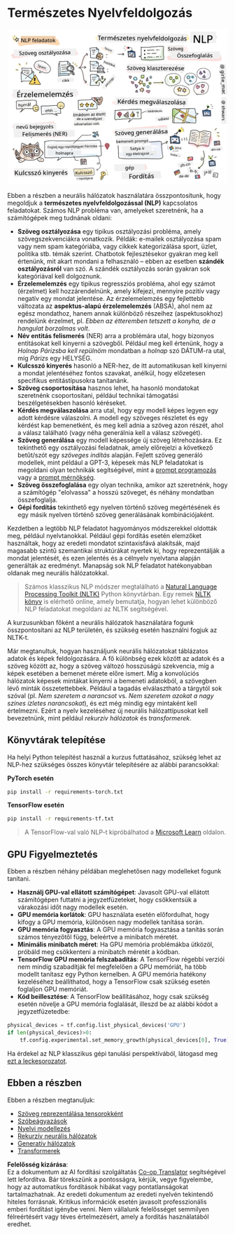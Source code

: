 <!--
CO_OP_TRANSLATOR_METADATA:
{
  "original_hash": "8ef02a9318257ea140ed3ed74442096d",
  "translation_date": "2025-08-25T21:27:16+00:00",
  "source_file": "lessons/5-NLP/README.md",
  "language_code": "hu"
}
-->
# Természetes Nyelvfeldolgozás

![Összefoglaló az NLP feladatokról egy rajzban](../../../../translated_images/ai-nlp.b22dcb8ca4707ceaee8576db1c5f4089c8cac2f454e9e03ea554f07fda4556b8.hu.png)

Ebben a részben a neurális hálózatok használatára összpontosítunk, hogy megoldjuk a **természetes nyelvfeldolgozással (NLP)** kapcsolatos feladatokat. Számos NLP probléma van, amelyeket szeretnénk, ha a számítógépek meg tudnának oldani:

* **Szöveg osztályozása** egy tipikus osztályozási probléma, amely szövegszekvenciákra vonatkozik. Példák: e-mailek osztályozása spam vagy nem spam kategóriába, vagy cikkek kategorizálása sport, üzlet, politika stb. témák szerint. Chatbotok fejlesztésekor gyakran meg kell értenünk, mit akart mondani a felhasználó – ebben az esetben **szándék osztályozásról** van szó. A szándék osztályozás során gyakran sok kategóriával kell dolgoznunk.
* **Érzelemelemzés** egy tipikus regressziós probléma, ahol egy számot (érzelmet) kell hozzárendelnünk, amely kifejezi, mennyire pozitív vagy negatív egy mondat jelentése. Az érzelemelemzés egy fejlettebb változata az **aspektus-alapú érzelemelemzés** (ABSA), ahol nem az egész mondathoz, hanem annak különböző részeihez (aspektusokhoz) rendelünk érzelmet, pl. *Ebben az étteremben tetszett a konyha, de a hangulat borzalmas volt*.
* **Név entitás felismerés** (NER) arra a problémára utal, hogy bizonyos entitásokat kell kinyerni a szövegből. Például meg kell értenünk, hogy a *Holnap Párizsba kell repülnöm* mondatban a *holnap* szó DÁTUM-ra utal, míg *Párizs* egy HELYSÉG.
* **Kulcsszó kinyerés** hasonló a NER-hez, de itt automatikusan kell kinyerni a mondat jelentéséhez fontos szavakat, anélkül, hogy előzetesen specifikus entitástípusokra tanítanánk.
* **Szöveg csoportosítása** hasznos lehet, ha hasonló mondatokat szeretnénk csoportosítani, például technikai támogatási beszélgetésekben hasonló kéréseket.
* **Kérdés megválaszolása** arra utal, hogy egy modell képes legyen egy adott kérdésre válaszolni. A modell egy szöveges részletet és egy kérdést kap bemenetként, és meg kell adnia a szöveg azon részét, ahol a válasz található (vagy néha generálnia kell a válasz szövegét).
* **Szöveg generálása** egy modell képessége új szöveg létrehozására. Ez tekinthető egy osztályozási feladatnak, amely előrejelzi a következő betűt/szót egy *szöveges indítás* alapján. Fejlett szöveg generáló modellek, mint például a GPT-3, képesek más NLP feladatokat is megoldani olyan technikák segítségével, mint a [prompt programozás](https://towardsdatascience.com/software-3-0-how-prompting-will-change-the-rules-of-the-game-a982fbfe1e0) vagy a [prompt mérnökség](https://medium.com/swlh/openai-gpt-3-and-prompt-engineering-dcdc2c5fcd29).
* **Szöveg összefoglalása** egy olyan technika, amikor azt szeretnénk, hogy a számítógép "elolvassa" a hosszú szöveget, és néhány mondatban összefoglalja.
* **Gépi fordítás** tekinthető egy nyelven történő szöveg megértésének és egy másik nyelven történő szöveg generálásának kombinációjaként.

Kezdetben a legtöbb NLP feladatot hagyományos módszerekkel oldották meg, például nyelvtanokkal. Például gépi fordítás esetén elemzőket használtak, hogy az eredeti mondatot szintaxisfává alakítsák, majd magasabb szintű szemantikai struktúrákat nyertek ki, hogy reprezentálják a mondat jelentését, és ezen jelentés és a célnyelv nyelvtana alapján generálták az eredményt. Manapság sok NLP feladatot hatékonyabban oldanak meg neurális hálózatokkal.

> Számos klasszikus NLP módszer megtalálható a [Natural Language Processing Toolkit (NLTK)](https://www.nltk.org) Python könyvtárban. Egy remek [NLTK könyv](https://www.nltk.org/book/) is elérhető online, amely bemutatja, hogyan lehet különböző NLP feladatokat megoldani az NLTK segítségével.

A kurzusunkban főként a neurális hálózatok használatára fogunk összpontosítani az NLP területén, és szükség esetén használni fogjuk az NLTK-t.

Már megtanultuk, hogyan használjunk neurális hálózatokat táblázatos adatok és képek feldolgozására. A fő különbség ezek között az adatok és a szöveg között az, hogy a szöveg változó hosszúságú szekvencia, míg a képek esetében a bemenet mérete előre ismert. Míg a konvolúciós hálózatok képesek mintákat kinyerni a bemeneti adatokból, a szövegben lévő minták összetettebbek. Például a tagadás elválasztható a tárgytól sok szóval (pl. *Nem szeretem a narancsot* vs. *Nem szeretem azokat a nagy színes ízletes narancsokat*), és ezt még mindig egy mintaként kell értelmezni. Ezért a nyelv kezeléséhez új neurális hálózattípusokat kell bevezetnünk, mint például *rekurzív hálózatok* és *transformerek*.

## Könyvtárak telepítése

Ha helyi Python telepítést használ a kurzus futtatásához, szükség lehet az NLP-hez szükséges összes könyvtár telepítésére az alábbi parancsokkal:

**PyTorch esetén**
```bash
pip install -r requirements-torch.txt
```
**TensorFlow esetén**
```bash
pip install -r requirements-tf.txt
```

> A TensorFlow-val való NLP-t kipróbálhatod a [Microsoft Learn](https://docs.microsoft.com/learn/modules/intro-natural-language-processing-tensorflow/?WT.mc_id=academic-77998-cacaste) oldalon.

## GPU Figyelmeztetés

Ebben a részben néhány példában meglehetősen nagy modelleket fogunk tanítani.
* **Használj GPU-val ellátott számítógépet**: Javasolt GPU-val ellátott számítógépen futtatni a jegyzetfüzeteket, hogy csökkentsük a várakozási időt nagy modellek esetén.
* **GPU memória korlátok**: GPU használata esetén előfordulhat, hogy kifogy a GPU memória, különösen nagy modellek tanítása során.
* **GPU memória fogyasztás**: A GPU memória fogyasztása a tanítás során számos tényezőtől függ, beleértve a minibatch méretét.
* **Minimális minibatch méret**: Ha GPU memória problémákba ütközöl, próbáld meg csökkenteni a minibatch méretét a kódban.
* **TensorFlow GPU memória felszabadítás**: A TensorFlow régebbi verziói nem mindig szabadítják fel megfelelően a GPU memóriát, ha több modellt tanítasz egy Python kernelben. A GPU memória hatékony kezeléséhez beállíthatod, hogy a TensorFlow csak szükség esetén foglaljon GPU memóriát.
* **Kód beillesztése**: A TensorFlow beállításához, hogy csak szükség esetén növelje a GPU memória foglalását, illeszd be az alábbi kódot a jegyzetfüzetedbe:

```python
physical_devices = tf.config.list_physical_devices('GPU') 
if len(physical_devices)>0:
    tf.config.experimental.set_memory_growth(physical_devices[0], True) 
```

Ha érdekel az NLP klasszikus gépi tanulási perspektívából, látogasd meg [ezt a leckesorozatot](https://github.com/microsoft/ML-For-Beginners/tree/main/6-NLP).

## Ebben a részben
Ebben a részben megtanuljuk:

* [Szöveg reprezentálása tensorokként](13-TextRep/README.md)
* [Szóbeágyazások](14-Emdeddings/README.md)
* [Nyelvi modellezés](15-LanguageModeling/README.md)
* [Rekurzív neurális hálózatok](16-RNN/README.md)
* [Generatív hálózatok](17-GenerativeNetworks/README.md)
* [Transformerek](18-Transformers/README.md)

**Felelősség kizárása**:  
Ez a dokumentum az AI fordítási szolgáltatás [Co-op Translator](https://github.com/Azure/co-op-translator) segítségével lett lefordítva. Bár törekszünk a pontosságra, kérjük, vegye figyelembe, hogy az automatikus fordítások hibákat vagy pontatlanságokat tartalmazhatnak. Az eredeti dokumentum az eredeti nyelvén tekintendő hiteles forrásnak. Kritikus információk esetén javasolt professzionális emberi fordítást igénybe venni. Nem vállalunk felelősséget semmilyen félreértésért vagy téves értelmezésért, amely a fordítás használatából eredhet.